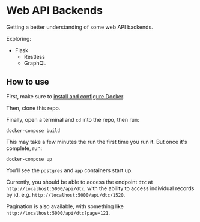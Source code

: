 # Web API Backends
Getting a better understanding of some web API backends.

Exploring:

- Flask
    - Restless
    - GraphQL

## How to use

First, make sure to [install and configure Docker](https://docs.docker.com/docker-for-mac/install/).

Then, clone this repo.

Finally, open a terminal and `cd` into the repo, then run:

```
docker-compose build
```
This may take a few minutes the run the first time you run it. But once it's complete, run:

```
docker-compose up
```

You'll see the `postgres` and `app` containers start up.

Currently, you should be able to access the endpoint `dtc` at `http://localhost:5000/api/dtc`, with the ability to access individual records by id, e.g. `http://localhost:5000/api/dtc/1520`.

Pagination is also available, with something like `http://localhost:5000/api/dtc?page=121`.
